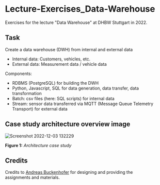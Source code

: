 # Lecture-Exercises_Data-Warehouse
Exercises for the lecture "Data Warehouse" at DHBW Stuttgart in 2022. 
<br/>
<h2>Task</h2>

Create a data warehouse (DWH) from internal and external data
<br/>
* Internal data: Customers, vehicles, etc.
* External data: Measurement data / vehicle data

Components:
<br/>
* RDBMS (PostgreSQL) for building the DWH
* Python, Javascript, SQL for data generation, data transfer, data transformation
* Batch: csv files (here: SQL scripts) for internal data
* Stream: sensor data transferred via MQTT (Message Queue Telemetry Transport) for external data

<h2>Case study architecture overview image</h2>

![Screenshot 2022-12-03 132229](https://user-images.githubusercontent.com/88625959/205440775-fc2cfa62-cea6-462f-a788-ae575273dcb4.png)

<b>Figure 1:</b> <i>Architecture case study</i>

<h2>Credits</h2>

Credits to [Andreas Buckenhofer](https://github.com/abuckenhofer) for designing and providing the assignments and materials.
